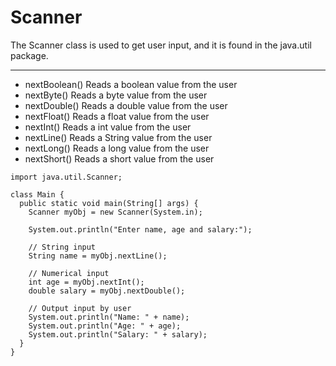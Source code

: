 # Scanner

The Scanner class is used to get user input, and it is found in the java.util package.

-----------------

-  nextBoolean() 	  Reads a boolean value from the user
-  nextByte() 	    Reads a byte value from the user
-  nextDouble() 	  Reads a double value from the user
-  nextFloat() 	    Reads a float value from the user
-  nextInt() 	      Reads a int value from the user
-  nextLine() 	    Reads a String value from the user
-  nextLong() 	    Reads a long value from the user
-  nextShort() 	    Reads a short value from the user

```
import java.util.Scanner;

class Main {
  public static void main(String[] args) {
    Scanner myObj = new Scanner(System.in);

    System.out.println("Enter name, age and salary:");

    // String input
    String name = myObj.nextLine();

    // Numerical input
    int age = myObj.nextInt();
    double salary = myObj.nextDouble();

    // Output input by user
    System.out.println("Name: " + name);
    System.out.println("Age: " + age);
    System.out.println("Salary: " + salary);
  }
}
```
